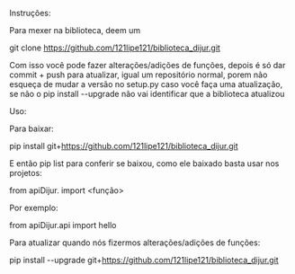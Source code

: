 Instruções:
 
Para mexer na biblioteca, deem um
 
git clone https://github.com/121lipe121/biblioteca_dijur.git
 
Com isso você pode fazer alterações/adições de funções, depois é só dar commit + push para atualizar, igual um repositório normal, porem não esqueça de mudar a versão no setup.py caso você faça uma atualização, se não o pip install --upgrade não vai identificar que a biblioteca atualizou
 
Uso:
 
Para baixar:
 
pip install git+https://github.com/121lipe121/biblioteca_dijur.git
 
E então pip list para conferir se baixou, como ele baixado basta usar nos projetos:
 
from apiDijur.<pasta> import <função>
 
Por exemplo:
 
from apiDijur.api import hello
 
Para atualizar quando nós fizermos alterações/adições de funções:
 
pip install --upgrade git+https://github.com/121lipe121/biblioteca_dijur.git